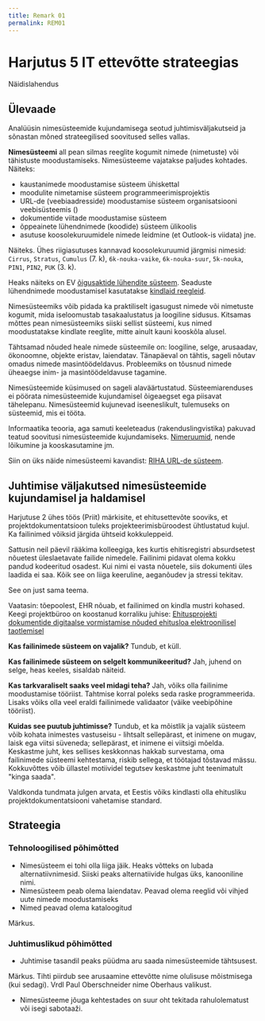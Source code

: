 ```yaml
---
title: Remark 01
permalink: REM01
---
```


# Harjutus 5 IT ettevõtte strateegias

Näidislahendus

## Ülevaade

Analüüsin nimesüsteemide kujundamisega seotud juhtimisväljakutseid ja sõnastan mõned strateegilised soovitused selles vallas.

__Nimesüsteemi__  all pean silmas reeglite kogumit nimede (nimetuste) või  tähistuste moodustamiseks. Nimesüsteeme vajatakse paljudes kohtades. Näiteks:

- kaustanimede moodustamise süsteem ühiskettal
- moodulite nimetamise süsteem programmeerimisprojektis
- URL-de (veebiaadresside) moodustamise süsteem organisatsiooni veebisüsteemis ()
- dokumentide viitade moodustamise süsteem
- õppeainete lühendnimede (koodide) süsteem ülikoolis
- asutuse koosolekuruumidele nimede leidmine (et Outlook-is viidata) jne.

Näiteks. Ühes riigiasutuses kannavad koosolekuruumid järgmisi nimesid: `Cirrus`, `Stratus`, `Cumulus` (7. k), `6k-nouka-vaike`, `6k-nouka-suur`, `5k-nouka`, `PIN1`, `PIN2`, `PUK` (3. k).

Heaks näiteks on EV [õigusaktide lühendite süsteem](https://www.riigiteataja.ee/lyhendid.html). Seaduste lühendnimede moodustamisel kasutatakse [kindlaid reegleid](https://www.riigiteataja.ee/oigusuudised/eelvaadeSeadusUudis/1054).

Nimesüsteemiks võib pidada ka praktiliselt igasugust nimede või nimetuste kogumit, mida iseloomustab tasakaalustatus ja loogiline sidusus. Kitsamas mõttes pean nimesüsteemiks siiski sellist süsteemi, kus nimed moodustatakse kindlate reeglite, mitte ainult kauni kooskõla alusel.

Tähtsamad nõuded heale nimede süsteemile on: loogiline, selge, arusaadav, ökonoomne, objekte eristav, laiendatav. Tänapäeval on tähtis, sageli nõutav omadus nimede masintöödeldavus. Probleemiks on tõusnud nimede üheaegse inim- ja masintöödeldavuse tagamine.

Nimesüsteemide küsimused on sageli alaväärtustatud. Süsteemiarenduses ei pöörata nimesüsteemide kujundamisel õigeaegset ega piisavat tähelepanu. Nimesüsteemid kujunevad iseeneslikult, tulemuseks on süsteemid, mis ei tööta.

Informaatika teooria, aga samuti keeleteadus (rakenduslingvistika) pakuvad teatud soovitusi nimesüsteemide kujundamiseks. [Nimeruumid](https://et.wikipedia.org/wiki/Nimeruum), nende lõikumine ja kooskasutamine jm.

Siin on üks näide nimesüsteemi kavandist: [RIHA URL-de süsteem](https://e-gov.github.io/RIHA-Index/URLid).

## Juhtimise väljakutsed nimesüsteemide kujundamisel ja haldamisel

Harjutuse 2 ühes töös (Priit) märkisite, et ehitusettevõte sooviks, et projektdokumentatsioon tuleks projekteerimisbüroodest ühtlustatud kujul. Ka failinimed võiksid järgida ühtseid kokkuleppeid.

Sattusin neil päevil rääkima kolleegiga, kes kurtis ehitisregistri absurdsetest nõuetest üleslaetavate failide nimedele. Failinimi pidavat olema kokku pandud kodeeritud osadest. Kui nimi ei vasta nõuetele, siis dokumenti üles laadida ei saa. Kõik see on liiga keeruline, aeganõudev ja stressi tekitav.

See on just sama teema. 

Vaatasin: tõepoolest, EHR nõuab, et failinimed on kindla mustri kohased. Keegi projektbüroo on koostanud korraliku juhise: [Ehitusprojekti dokumentide digitaalse
vormistamise nõuded ehitusloa elektroonilisel taotlemisel](https://www.mkm.ee/sites/default/files/juhend_-_ehitusprojekti_digivormistamine_ehitusloa_taotlemisel_10.02.2015.pdf)

__Kas failinimede süsteem on vajalik?__ Tundub, et küll.

__Kas failinimede süsteem on selgelt kommunikeeritud?__ Jah, juhend on selge, heas keeles, sisaldab näiteid.

__Kas tarkvaraliselt saaks veel midagi teha?__ Jah, võiks olla failinime moodustamise tööriist. Tahtmise korral poleks seda raske programmeerida. Lisaks võiks olla veel eraldi failinimede validaator (väike veebipõhine tööriist).

__Kuidas see puutub juhtimisse?__ Tundub, et ka mõistlik ja vajalik süsteem võib kohata inimestes vastuseisu - lihtsalt sellepärast, et inimene on mugav, laisk ega viitsi süveneda; sellepärast, et inimene ei viitsigi mõelda. Keskastme juht, kes sellises keskkonnas hakkab survestama, oma failinimede süsteemi kehtestama, riskib sellega, et töötajad tõstavad mässu. Kokkuvõttes võib üllastel motiividel tegutsev keskastme juht teenimatult "kinga saada".

Valdkonda tundmata julgen arvata, et Eestis võiks kindlasti olla ehitusliku projektdokumentatsiooni vahetamise standard.

## Strateegia

### Tehnoloogilised põhimõtted

- Nimesüsteem ei tohi olla liiga jäik. Heaks võtteks on lubada alternatiivnimesid. Siiski peaks alternatiivide hulgas üks, kanooniline nimi.
- Nimesüsteem peab olema laiendatav. Peavad olema reeglid või vihjed uute nimede moodustamiseks
- Nimed peavad olema kataloogitud

Märkus. 

### Juhtimuslikud põhimõtted

- Juhtimise tasandil peaks püüdma aru saada nimesüsteemide tähtsusest.

Märkus. Tihti piirdub see arusaamine ettevõtte nime olulisuse mõistmisega (kui sedagi). Vrdl Paul Oberschneider nime Oberhaus valikust.

- Nimesüsteeme jõuga kehtestades on suur oht tekitada rahulolematust või isegi sabotaaži. 